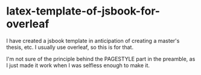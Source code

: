 # latex-template-of-jsbook-for-overleaf
I have created a jsbook template in anticipation of creating a master's thesis, etc. I usually use overleaf, so this is for that.

I'm not sure of the principle behind the PAGESTYLE part in the preamble, as I just made it work when I was selfless enough to make it.

